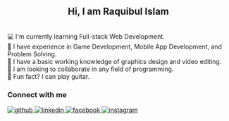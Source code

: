 <h2 align="center">Hi, I am Raquibul Islam</h2>
<br>
💻 I'm currently learning Full-stack Web Development.<br>
🎪 I have experience in Game Development, Mobile App Development, and Problem Solving.<br>
🎨 I have a basic working knowledge of graphics design and video editing.<br>
👬 I am looking to collaborate in any field of programming.<br>
🎸 Fun fact? I can play guitar.

### Connect with me
<a href="https://github.com/shubha360" target="_blank">
<img src=https://img.shields.io/badge/github-%2324292e.svg?&style=for-the-badge&logo=github&logoColor=white alt=github style="margin-bottom: 5px;" />
</a>
<a href="https://linkedin.com/in/shubha360" target="_blank">
<img src=https://img.shields.io/badge/linkedin-%231E77B5.svg?&style=for-the-badge&logo=linkedin&logoColor=white alt=linkedin style="margin-bottom: 5px;" />
</a>
<a href="https://www.facebook.com/shubha360" target="_blank">
<img src=https://img.shields.io/badge/facebook-%232E87FB.svg?&style=for-the-badge&logo=facebook&logoColor=white alt=facebook style="margin-bottom: 5px;" />
</a>
<a href="https://instagram.com/talobbosho_hrosshukar_vo" target="_blank">
<img src=https://img.shields.io/badge/instagram-%23000000.svg?&style=for-the-badge&logo=instagram&logoColor=white alt=instagram style="margin-bottom: 5px;" />
</a>
